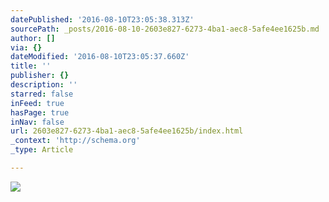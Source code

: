 ```yaml
---
datePublished: '2016-08-10T23:05:38.313Z'
sourcePath: _posts/2016-08-10-2603e827-6273-4ba1-aec8-5afe4ee1625b.md
author: []
via: {}
dateModified: '2016-08-10T23:05:37.660Z'
title: ''
publisher: {}
description: ''
starred: false
inFeed: true
hasPage: true
inNav: false
url: 2603e827-6273-4ba1-aec8-5afe4ee1625b/index.html
_context: 'http://schema.org'
_type: Article

---
```

![](https://the-grid-user-content.s3-us-west-2.amazonaws.com/417da2bc-e3f2-49be-b4b6-0bd8e735faaa.jpg)